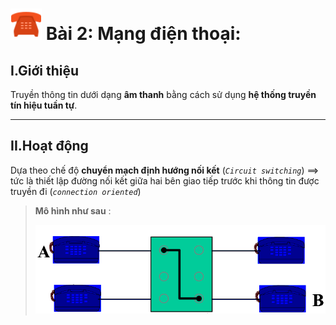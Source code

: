 # <img src="https://raw.githubusercontent.com/Zenfection/Image/master/2021/07/26-18-30-56-icons8-telephone.png" width="50"> Bài 2: Mạng điện thoại:

## I.Giới thiệu

Truyền thông tin dưới dạng **âm thanh** bằng cách sử dụng **hệ thống truyền tín hiệu tuần tự**.

---

## II.Hoạt động

Dựa theo chế độ **chuyển mạch định hướng nối kết** (*`Circuit switching`*) ==> tức là thiết lập đường nối kết giữa hai bên giao tiếp trước khi thông tin được truyền đi (*`connection oriented`*)

> **Mô hình như sau** : 
> 
> <img src="https://raw.githubusercontent.com/Zenfection/Image/master/2021/07/25-13-16-04-output-onlinepngtools.png" title="" alt="outputonlinepngtoolspng" width="576">
